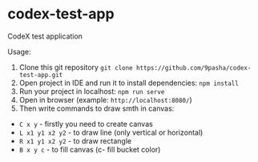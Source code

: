 # codex-test-app
CodeX test application

Usage: 
1. Clone this git repository `git clone https://github.com/9pasha/codex-test-app.git`
2. Open project in IDE and run it to install dependencies: 
`npm install`
3. Run your project in localhost:
`npm run serve`
4. Open in browser (example: `http://localhost:8080/`)
5. Then write commands to draw smth in canvas:
 - `C x y` - firstly you need to create canvas
 - `L x1 y1 x2 y2` - to draw line (only vertical or horizontal)
 - `R x1 y1 x2 y2` - to draw rectangle
 - `B x y c` - to fill canvas (c- fill bucket color)
